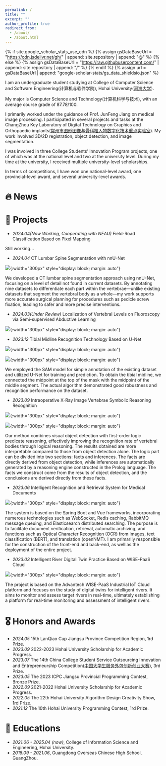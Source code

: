 ```yaml
---
permalink: /
title: ""
excerpt: ""
author_profile: true
redirect_from: 
  - /about/
  - /about.html
---
```


{% if site.google_scholar_stats_use_cdn %}
{% assign gsDataBaseUrl = "https://cdn.jsdelivr.net/gh/" | append: site.repository | append: "@" %}
{% else %}
{% assign gsDataBaseUrl = "https://raw.githubusercontent.com/" | append: site.repository | append: "/" %}
{% endif %}
{% assign url = gsDataBaseUrl | append: "google-scholar-stats/gs_data_shieldsio.json" %}

<span class='anchor' id='about-me'></span>

I am an undergraduate student studying at College of Computer Science and Software Engineering(计算机与软件学院),  Hohai University([河海大学](https://en.wikipedia.org/wiki/Hohai_University)).

My major is Computer Science and Technology(计算机科学与技术), with an average course grade of 87.78/100. 

I primarily worked under the guidance of Prof. JunFeng Jiang on medical image processing. I participated in several projects and tasks at the ChangZhou Key Laboratory of Digital Technology on Graphics and Orthopaedic implants([常州市图形图像与骨科植入物数字化技术重点实验室](https://dtgoi.hhu.edu.cn/main.htm)). My work involved 3D/2D registration, object detection, and image segmentation.

I was involved in three College Students’ Innovation Program projects, one of which was at the national level and two at the university level. During my time at the university, I received multiple university-level scholarships.

In terms of competitions, I have won one national-level award, one provincial-level award, and several university-level awards.

# 🔥 News
[^_^]: #- *2022.02*: &nbsp;🎉🎉 Lorem ipsum dolor sit amet, consectetur adipiscing elit. Vivamus ornare aliquet ipsum, ac tempus justo dapibus sit amet. 

# 📝 Projects

- *2024.04(Now Working, Cooperating with NEAU)* Field-Road Classification Based on Pixel Mapping

Still working...

- *2024.04* CT Lumbar Spine Segmentation with nnU-Net

![](/images/ct_lumbar_segmentation_1.png){:width="300px" style="display: block; margin: auto"}

We developed a CT lumbar spine segmentation approach using nnU-Net, focusing on a level of detail not found in current datasets. By annotating nine datasets to differentiate each part within the vertebrae—unlike existing datasets that segment the vertebral body as a whole—my work supports more accurate surgical planning for procedures such as pedicle screw fixation, leading to safer and more precise interventions.

- *2024.03(Under Review)* Localization of Vertebral Levels on Fluoroscopy via Semi-supervised Abductive Learning

![](/images/Localization_fig1.jpg){:width="300px" style="display: block; margin: auto"}



- *2023.12* Tibial Midline Recognition Technology Based on U-Net

![](/images/u-net-architecture.png){:width="300px" style="display: block; margin: auto"}

![](/images/tibia-segmentation.png){:width="300px" style="display: block; margin: auto"}

We employed the SAM model for simple annotation of the existing dataset and utilized U-Net for training and prediction. To obtain the tibial midline, we connected the midpoint at the top of the mask with the midpoint of the middle segment. The actual algorithm demonstrated good robustness and recognition performance on the dataset.

- *2023.09* Intraoperative X-Ray Image Vertebrae Symbolic Reasoning Recognition

![](/images/x-ray-logic.png){:width="300px" style="display: block; margin: auto"}

![](/images/x-ray-logic-2.png){:width="300px" style="display: block; margin: auto"}

Our method combines visual object detection with first-order logic predicate reasoning, effectively improving the recognition rate of vertebral bodies through logical reasoning. The results obtained are more interpretable compared to those from object detection alone. The logic part can be divided into two sections: facts and inferences. The facts are directly derived from object detection, while inferences are automatically generated by a reasoning engine constructed in the Prolog language. The facts we construct come from the results of object detection, and the conclusions are derived directly from these facts.

- *2023.06* Intelligent Recognition and Retrieval System for Medical Documents

![](/images/yizhigu-1.png){:width="300px" style="display: block; margin: auto"}

The system is based on the Spring Boot and Vue frameworks, incorporating numerous technologies such as WebSocket, Redis caching, RabbitMQ message queuing, and Elasticsearch distributed searching. The purpose is to facilitate document verification, retrieval, automatic archiving, and functions such as Optical Character Recognition (OCR) from images, text classification (BERT), and translation (openNMT). I am primarily responsible for the construction of the front-end and back-end, as well as the deployment of the entire project.

- *2023.03* Intelligent River Digital Twin Practice Based on WISE-PaaS Cloud

![](/images/wise-paas.png){:width="300px" style="display: block; margin: auto"}

The project is based on the Advantech WISE-PaaS Industrial IoT Cloud platform and focuses on the study of digital twins for intelligent rivers. It aims to monitor and assess target rivers in real-time, ultimately establishing a platform for real-time monitoring and assessment of intelligent rivers.

# 🎖 Honors and Awards
- *2024.05* 15th LanQiao Cup Jiangsu Province Competition Region, 1rd Prize.
- *2023.09* 2022-2023 Hohai University Scholarship for Academic Progress.
- *2023.07* The 14th China College Student Service Outsourcing Innovation and Entrepreneurship Competition([中国大学生服务外包创新创业大赛](http://www.fwwb.org.cn/)), 3rd Prize.
- *2023.05* The 2023 ICPC Jiangsu Provincial Programming Contest, Bronze Prize. 
- *2022.09* 2021-2022 Hohai University Scholarship for Academic Progress.
- *2022.05* The 22th Hohai University Algorithm Design Creativity Show, 1rd Prize.
- *2021.12* The 10th Hohai University Programming Contest, 1rd Prize. 

# 📖 Educations
- *2021.06 - 2025.04 (now)*, College of Information Science and Engineering, Hohai University. 
- *2018.09 - 2021.06*, Guangdong Overseas Chinese High School, GuangZhou.


[^_^]: # 💻 Internships
[^_^]: # - *2019.05 - 2020.02*, [Lorem](https://github.com/), China.